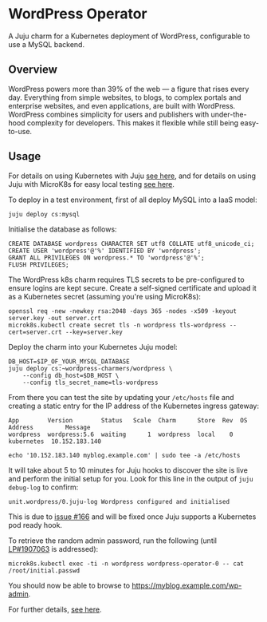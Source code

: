 # WordPress Operator

A Juju charm for a Kubernetes deployment of WordPress, configurable to use a
MySQL backend.

## Overview

WordPress powers more than 39% of the web — a figure that rises every day.
Everything from simple websites, to blogs, to complex portals and enterprise
websites, and even applications, are built with WordPress. WordPress combines
simplicity for users and publishers with under-the-hood complexity for
developers. This makes it flexible while still being easy-to-use.

## Usage

For details on using Kubernetes with Juju [see here](https://juju.is/docs/kubernetes), and for
details on using Juju with MicroK8s for easy local testing [see here](https://juju.is/docs/microk8s-cloud).

To deploy in a test environment, first of all deploy MySQL into a IaaS model:

    juju deploy cs:mysql

Initialise the database as follows:

    CREATE DATABASE wordpress CHARACTER SET utf8 COLLATE utf8_unicode_ci;
    CREATE USER 'wordpress'@'%' IDENTIFIED BY 'wordpress';
    GRANT ALL PRIVILEGES ON wordpress.* TO 'wordpress'@'%';
    FLUSH PRIVILEGES;

The WordPress k8s charm requires TLS secrets to be pre-configured to ensure
logins are kept secure. Create a self-signed certificate and upload it as a
Kubernetes secret (assuming you're using MicroK8s):

    openssl req -new -newkey rsa:2048 -days 365 -nodes -x509 -keyout server.key -out server.crt
    microk8s.kubectl create secret tls -n wordpress tls-wordpress --cert=server.crt --key=server.key

Deploy the charm into your Kubernetes Juju model:

    DB_HOST=$IP_OF_YOUR_MYSQL_DATABASE
    juju deploy cs:~wordpress-charmers/wordpress \
        --config db_host=$DB_HOST \
        --config tls_secret_name=tls-wordpress

From there you can test the site by updating your `/etc/hosts` file and creating
a static entry for the IP address of the Kubernetes ingress gateway:

    App        Version        Status   Scale  Charm      Store  Rev  OS          Address         Message
    wordpress  wordpress:5.6  waiting      1  wordpress  local    0  kubernetes  10.152.183.140
    
    echo '10.152.183.140 myblog.example.com' | sudo tee -a /etc/hosts

It will take about 5 to 10 minutes for Juju hooks to discover the site is live
and perform the initial setup for you. Look for this line in the output of
`juju debug-log` to confirm:

    unit.wordpress/0.juju-log Wordpress configured and initialised

This is due to [issue #166](https://github.com/canonical/operator/issues/166) and will be fixed once Juju supports a Kubernetes
pod ready hook.

To retrieve the random admin password, run the following (until [LP#1907063](https://bugs.launchpad.net/charm-k8s-wordpress/+bug/1907063) is addressed):

    microk8s.kubectl exec -ti -n wordpress wordpress-operator-0 -- cat /root/initial.passwd

You should now be able to browse to https://myblog.example.com/wp-admin.

For further details, [see here](https://charmhub.io/wordpress/docs).
